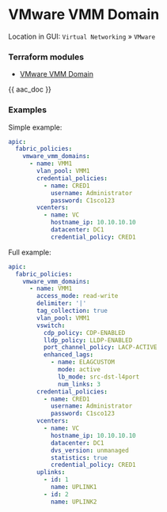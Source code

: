 # VMware VMM Domain

Location in GUI:
`Virtual Networking` » `VMware`

### Terraform modules

* [VMware VMM Domain](https://registry.terraform.io/modules/netascode/vmware-vmm-domain/aci/latest)

{{ aac_doc }}

### Examples

Simple example:

```yaml
apic:
  fabric_policies:
    vmware_vmm_domains:
      - name: VMM1
        vlan_pool: VMM1
        credential_policies:
          - name: CRED1
            username: Administrator
            password: C1sco123
        vcenters:
          - name: VC
            hostname_ip: 10.10.10.10
            datacenter: DC1
            credential_policy: CRED1
```

Full example:

```yaml
apic:
  fabric_policies:
    vmware_vmm_domains:
      - name: VMM1
        access_mode: read-write
        delimiter: '|'
        tag_collection: true
        vlan_pool: VMM1
        vswitch:
          cdp_policy: CDP-ENABLED
          lldp_policy: LLDP-ENABLED
          port_channel_policy: LACP-ACTIVE
          enhanced_lags:
            - name: ELAGCUSTOM
              mode: active
              lb_mode: src-dst-l4port
              num_links: 3
        credential_policies:
          - name: CRED1
            username: Administrator
            password: C1sco123
        vcenters:
          - name: VC
            hostname_ip: 10.10.10.10
            datacenter: DC1
            dvs_version: unmanaged
            statistics: true
            credential_policy: CRED1
        uplinks:
          - id: 1
            name: UPLINK1
          - id: 2
            name: UPLINK2
```
